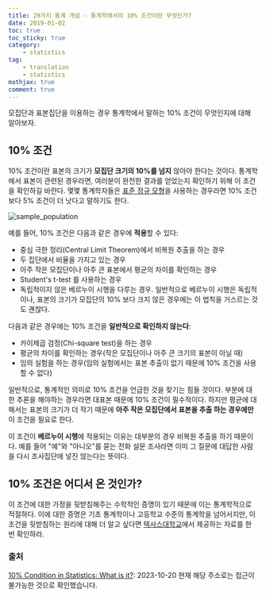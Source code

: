 ```yaml
---
title: 29가지 통계 개념 - 통계학에서의 10% 조건이란 무엇인가?
date: 2019-01-02
toc: true
toc_sticky: true
category: 
    - statistics
tag:
    - translation
    - statistics
mathjax: true
comment: true
---
```


모집단과 표본집단을 이용하는 경우 통계학에서 말하는 10% 조건이 무엇인지에 대해 알아보자.

## 10% 조건

10% 조건이란 표본의 크기가 **모집단 크기의 10%를 넘지** 않아야 한다는 것이다. 통계학에서 표본이 관련된 경우라면, 여러분이 완전한 결과를 얻었는지 확인하기 위해 이 조건을 확인하길 바란다. 몇몇 통계학자들은 [표준 정규 모형](https://www.statisticshowto.datasciencecentral.com/probability-and-statistics/normal-distributions/)을 사용하는 경우라면 10% 조건보다 5% 조건이 더 낫다고 말하기도 한다.

![sample_population](https://www.statisticshowto.datasciencecentral.com/wp-content/uploads/2013/09/10-percent-condition.jpg)

예를 들어, 10% 조건은 다음과 같은 경우에 **적용**할 수 있다:

* 중심 극한 정리(Central Limit Theorem)에서 비복원 추출을 하는 경우
* 두 집단에서 비율을 가지고 있는 경우
* 아주 작은 모집단이나 아주 큰 표본에서 평균의 차이를 확인하는 경우
* Student's t-test 를 사용하는 경우
* 독립적이지 않은 베르누이 시행을 다루는 경우. 일반적으로 베르누이 시행은 독립적이나, 표본의 크기가 모집단의 10% 보다 크지 않은 경우에는 이 법칙을 거스르는 것도 괜찮다.

다음과 같은 경우에는 10% 조건을 **일반적으로 확인하지 않는다**:

* 카이제곱 검정(Chi-square test)을 하는 경우
* 평균의 차이를 확인하는 경우(작은 모집단이나 아주 큰 크기의 표본이 아닐 때)
* 임의 실험을 하는 경우(임의 실험에서는 표본 추출이 없기 때문에 10% 조건을 사용할 수 없다)

일반적으로, 통계적인 의미로 10% 조건을 언급한 것을 찾기는 힘들 것이다. 부분에 대한 추론을 해야하는 경우라면 대표본 때문에 10% 조건이 필수적이다. 하지만 평균에 대해서는 표본의 크기가 더 작기 때문에 **아주 작은 모집단에서 표본을 추출 하는 경우에만** 이 조건을 필요로 한다.

이 조건이 **베르누이 시행**에 적용되는 이유는 대부분의 경우 비복원 추출을 하기 때문이다. 예를 들어 "예"와 "아니오"를 묻는 전화 설문 조사라면 이미 그 질문에 대답한 사람을 다시 조사집단에 넣진 않는다는 뜻이다.

## 10% 조건은 어디서 온 것인가?

이 조건에 대한 가정을 뒷받침해주는 수학적인 증명이 있기 때문에 이는 통계학적으로 적절하다. 이에 대한 증명은 기초 통계학이나 고등학교 수준의 통계학을 넘어서지만, 이 조건을 뒷받침하는 원리에 대해 더 알고 싶다면 [텍사스대학교](https://www.ma.utexas.edu/users/mks/M358KInstr/TenPctCond.pdf)에서 제공하는 자료를 한 번 확인하라.

### 출처

[10% Condition in Statistics: What is it?](https://www.statisticshowto.datasciencecentral.com/10-condition/): 2023-10-20 현재 해당 주소로는 접근이 불가능한 것으로 확인했습니다.
